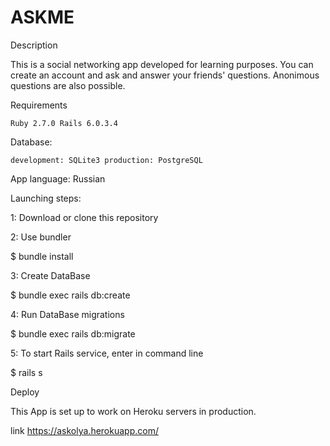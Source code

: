 # ASKME

Description

This is a social networking app developed for learning purposes. You can create an account and ask and answer your friends' questions. Anonimous questions are also possible.

Requirements

    Ruby 2.7.0 Rails 6.0.3.4

Database:

    development: SQLite3 production: PostgreSQL

App language: Russian

Launching steps:

1: Download or clone this repository

2: Use bundler

$ bundle install

3: Create DataBase

$ bundle exec rails db:create

4: Run DataBase migrations

$ bundle exec rails db:migrate

5: To start Rails service, enter in command line

$ rails s

Deploy

This App is set up to work on Heroku servers in production.

link https://askolya.herokuapp.com/
